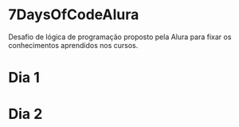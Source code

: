 # 7DaysOfCodeAlura

Desafio de lógica de programação proposto pela Alura para fixar os conhecimentos aprendidos nos cursos.

# Dia 1


# Dia 2
